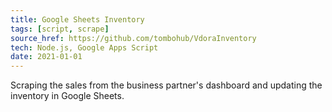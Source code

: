 ```yaml
---
title: Google Sheets Inventory
tags: [script, scrape]
source_href: https://github.com/tombohub/VdoraInventory
tech: Node.js, Google Apps Script
date: 2021-01-01
---
```

Scraping the sales from the business partner's dashboard and updating the inventory in Google Sheets.
